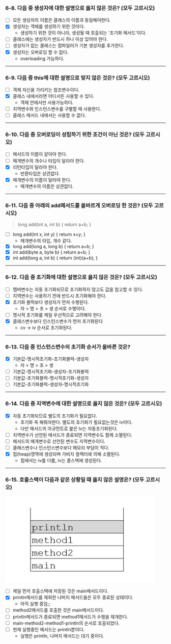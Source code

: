 ### 6-8. 다음 중 생성자에 대한 설명으로 옳지 않은 것은? (모두 고르시오)
- [ ] 모든 생성자의 이름은 클래스의 이름과 동일해야한다.
- [x] 생성자는 객체를 생성하기 위한 것이다.
  - 생성하기 위한 것이 아니라, 생성될 때 호출되는 '초기화 메서드'이다.
- [ ] 클래스에는 생성자가 반드시 하나 이상 있어야 한다.
- [ ] 생성자가 없는 클래스는 컴파일러가 기본 생성자를 추가한다.
- [x] 생성자는 오버로딩 할 수 없다.
  - overloading 가능하다.
--- 
### 6-9. 다음 중 this에 대한 설명으로 맞지 않은 것은? (모두 고르시오)
- [ ] 객체 자신을 가리키는 참조변수이다.
- [x] 클래스 내에서라면 어디서든 사용할 수 있다.
  - 객체 안에서만 사용가능하다.
- [ ] 지역변수와 인스턴스변수를 구별할 때 사용한다.
- [ ] 클래스 메서드 내에서는 사용할 수 없다.
---
### 6-10. 다음 중 오버로딩이 성립하기 위한 조건이 아닌 것은? (모두 고르시오)
- [ ] 메서드의 이름이 같아야 한다.
- [ ] 매개변수의 개수나 타입이 달라야 한다.
- [x] 리턴타입이 달라야 한다.
  - 반환타입은 상관없다.
- [x] 매개변수의 이름이 달라야 한다.
  - 매개변수의 이름은 상관없다.
---
### 6-11. 다음 중 아래의 add메서드를 올바르게 오버로딩 한 것은? (모두 고르시오)
> long add(int a, int b) { return a+b; }

- [ ] long add(int x, int y) { return x+y; }
  - 매개변수의 타입, 개수 같다.
- [x] long add(long a, long b) { return a+b; }
- [x] int add(byte a, byte b) { return a+b; }
- [x] int add(long a, int b) { return (int)(a+b); }
---
### 6-12. 다음 중 초기화에 대한 설명으로 옳지 않은 것은? (모두 고르시오)
- [ ] 멤버변수는 자동 초기화되므로 초기화하지 않고도 값을 참고할 수 있다.
- [ ] 지역변수는 사용하기 전에 반드시 초기화해야 한다.
- [x] 초기화 블럭보다 생성자가 먼저 수행된다.
  - 자 > 명 > 초 > 생 순서로 수행이다.
- [ ] 명시적 초기화를 제일 우선적으로 고려해야 한다.
- [x] 클래스변수보다 인스턴스변수가 먼저 초기화된다
  - cv -> iv 순서로 초기화된다.
---
### 6-13. 다음 중 인스턴스변수의 초기화 순서가 올바른 것은?
- [x] 기본값-명시적초기화-초기화블럭-생성자
  - 자 > 명 > 초 > 생
- [ ] 기본값-명시적초기화-생성자-초기화블럭
- [ ] 기본값-초기화블럭-명시적초기화-생성자
- [ ] 기본값-초기화블럭-생성자-명시적초기화
---
### 6-14. 다음 중 지역변수에 대한 설명으로 옳지 않은 것은? (모두 고르시오)
- [x] 자동 초기화되므로 별도의 초기화가 필요없다.
  - 초기화 꼭 해줘야한다. 별도의 초기화가 필요없는것은 iv이다.
  - 다만 메서드의 아규먼트로 붙은 lv는 자동초기화된다.
- [ ] 지역변수가 선언된 메서드가 종료되면 지역변수도 함께 소멸된다.
- [ ] 메서드의 매개변수로 선언된 변수도 지역변수이다.
- [ ] 클래스변수나 인스턴스변수보다 메모리 부담이 적다.
- [x] 힙(heap)영역에 생성되며 가비지 컬렉터에 의해 소멸된다.
  - 힙에서는 iv를 다룸, lv는 콜스택에 생성된다.
---
### 6-15. 호출스택이 다음과 같은 상황일 때 옳지 않은 설명은? (모두 고르시오)
![img](img.png)
- [ ] 제일 먼저 호출스택에 저장된 것은 main메서드이다.
- [x] println메서드를 제외한 나머지 메서드들은 모두 종료된 상태이다.
  - 아직 실행 중임;;
- [ ] method2메서드를 호출한 것은 main메서드이다.
- [ ] println메서드가 종료되면 method1메서드가 수행을 재개한다.
- [ ] main-method2-method1-println의 순서로 호출되었다.
- [ ] 현재 실행중인 메서드는 println뿐이다.
  - 실행은 println, 나머지 메서드는 대기 중이다.